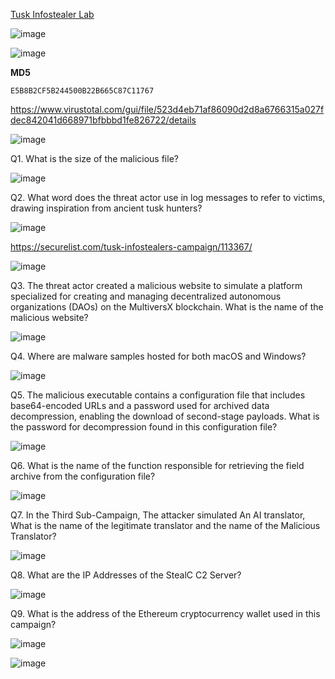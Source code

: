 [Tusk Infostealer Lab](https://cyberdefenders.org/blueteam-ctf-challenges/tusk-infostealer/)

![image](https://github.com/user-attachments/assets/0d7cb1fe-577a-47cb-8324-421110f5202b)

![image](https://github.com/user-attachments/assets/ebf36484-7f0d-4198-8c86-64fff01722d5)

**MD5**

```
E5B8B2CF5B244500B22B665C87C11767
```

https://www.virustotal.com/gui/file/523d4eb71af86090d2d8a6766315a027fdec842041d668971bfbbbd1fe826722/details

![image](https://github.com/user-attachments/assets/ec9228ac-91c3-4855-8630-0f37d9b641c9)

Q1. What is the size of the malicious file?

![image](https://github.com/user-attachments/assets/5bc7d752-58fa-40b9-a113-16d1a079e0e1)

Q2. What word does the threat actor use in log messages to refer to victims, drawing inspiration from ancient tusk hunters?

![image](https://github.com/user-attachments/assets/80d5c3f1-0e27-46e2-ad4f-a47722048e60)

https://securelist.com/tusk-infostealers-campaign/113367/

![image](https://github.com/user-attachments/assets/576cb733-1619-46c6-824d-ad64f1ba37d9)

Q3. The threat actor created a malicious website to simulate a platform specialized for creating and managing decentralized autonomous organizations (DAOs) on the MultiversX blockchain. What is the name of the malicious website?

![image](https://github.com/user-attachments/assets/d95c6cf2-6464-4ddd-b57b-07b04ff8a91a)

Q4. Where are malware samples hosted for both macOS and Windows?

![image](https://github.com/user-attachments/assets/fadb1bfb-235c-42f2-825a-e395ef587265)

Q5. The malicious executable contains a configuration file that includes base64-encoded URLs and a password used for archived data decompression, enabling the download of second-stage payloads. What is the password for decompression found in this configuration file?

![image](https://github.com/user-attachments/assets/a2c979e8-dd50-444c-832f-b7c868fba6d8)

Q6. What is the name of the function responsible for retrieving the field archive from the configuration file?

![image](https://github.com/user-attachments/assets/c41ce880-a3bd-4685-9501-aabca758fbab)

Q7. In the Third Sub-Campaign, The attacker simulated An AI translator, What is the name of the legitimate translator and the name of the Malicious Translator?

![image](https://github.com/user-attachments/assets/7f57d6f5-4d02-4c2c-9036-13a47dd98fb5)

Q8. What are the IP Addresses of the StealC C2 Server?

![image](https://github.com/user-attachments/assets/9f3c0907-ff8e-41e6-a764-669b139ef688)

Q9. What is the address of the Ethereum cryptocurrency wallet used in this campaign?

![image](https://github.com/user-attachments/assets/1c6e5ba1-83e8-4e18-bb9f-f05fe44d3a9a)

![image](https://github.com/user-attachments/assets/9999b521-d5a6-4dfd-8b36-2d2f9addcd88)

